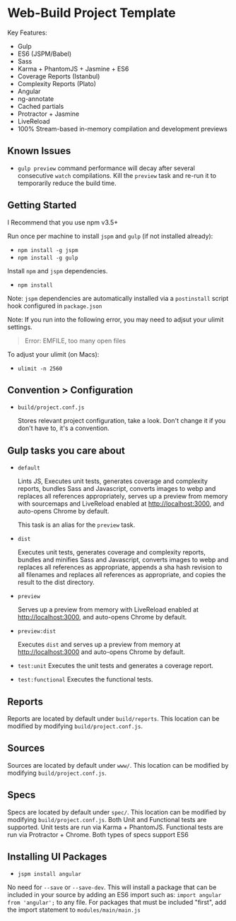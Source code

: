 # Web-Build Project Template

Key Features: 

- Gulp
- ES6 (JSPM/Babel)
- Sass
- Karma + PhantomJS + Jasmine + ES6
- Coverage Reports (Istanbul)
- Complexity Reports (Plato)
- Angular
- ng-annotate
- Cached partials
- Protractor + Jasmine
- LiveReload
- 100% Stream-based in-memory compilation and development previews

## Known Issues
 
- `gulp preview` command performance will decay after several consecutive `watch` compilations. Kill the `preview` task 
and re-run it to temporarily reduce the build time.

## Getting Started

I Recommend that you use npm v3.5+

Run once per machine to install `jspm` and `gulp` (if not installed already):

- `npm install -g jspm`
- `npm install -g gulp`

Install `npm` and `jspm` dependencies.

- `npm install`

Note: `jspm` dependencies are automatically installed via a `postinstall` script hook configured in `package.json`

Note: If you run into the following error, you may need to adjsut your ulimit settings.

> Error: EMFILE, too many open files
 
To adjust your ulimit (on Macs):

- `ulimit -n 2560`

## Convention > Configuration

- `build/project.conf.js`
   
  Stores relevant project configuration, take a look. Don't change it if you don't have to, it's a convention.

## Gulp tasks you care about

- `default`
 
  Lints JS, Executes unit tests, generates coverage and complexity reports, bundles Sass and Javascript, converts
  images to webp and replaces all references appropriately, serves up a preview from memory with sourcemaps
  and LiveReload enabled at [http://localhost:3000](http://localhost:3000/), and auto-opens Chrome by default.
   
  This task is an alias for the `preview` task.

- `dist`
 
  Executes unit tests, generates coverage and complexity reports, bundles and minifies Sass and Javascript, converts 
  images to webp and replaces all references as appropriate, appends a sha hash revision to all filenames and replaces
  all references as appropriate, and copies the result to the dist directory.
  
- `preview`
 
  Serves up a preview from memory with LiveReload enabled at [http://localhost:3000](http://localhost:3000/), and
  auto-opens Chrome by default.
  
- `preview:dist`
   
  Executes `dist` and serves up a preview from memory at [http://localhost:3000](http://localhost:3000/) and auto-opens
  Chrome by default.
  
- `test:unit`
  Executes the unit tests and generates a coverage report.

- `test:functional`
  Executes the functional tests.

## Reports

Reports are located by default under `build/reports`. This location can be modified by modifying `build/project.conf.js`.

## Sources

Sources are located by default under `www/`. This location can be modified by modifying `build/project.conf.js`.

## Specs

Specs are located by default under `spec/`. This location can be modified by modifying `build/project.conf.js`.
Both Unit and Functional tests are supported. Unit tests are run via Karma + PhantomJS. Functional tests are run via
Protractor + Chrome. Both types of specs support ES6

## Installing UI Packages

- `jspm install angular`

No need for `--save` or `--save-dev`. This will install a package that can be included in your source by adding an ES6 
import such as: `import angular from 'angular';` to any file. For packages that must be included "first", add the import
statement to `modules/main/main.js`
